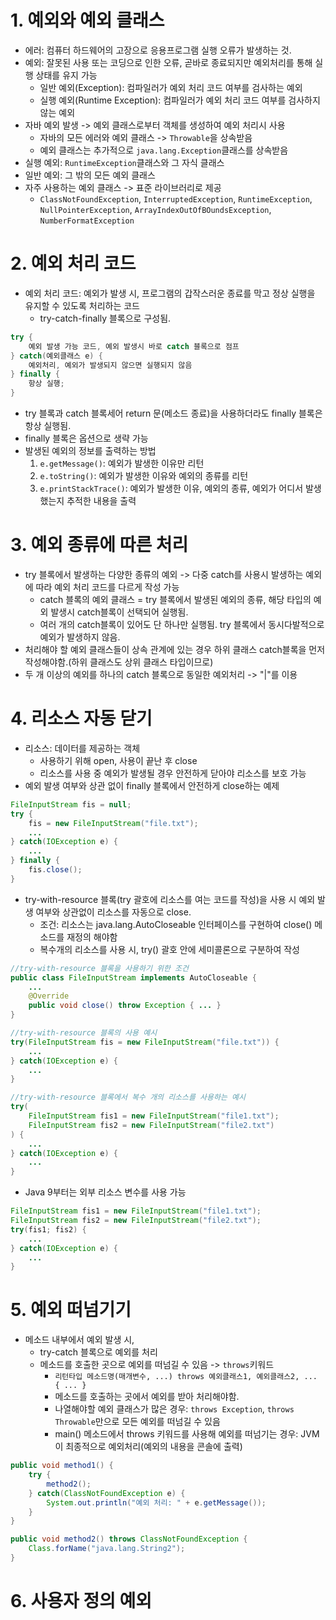 # 1. 예외와 예외 클래스
- 에러: 컴퓨터 하드웨어의 고장으로 응용프로그램 실행 오류가 발생하는 것.
- 예외: 잘못된 사용 또는 코딩으로 인한 오류, 곧바로 종료되지만 예외처리를 통해 실행 상태를 유지 가능
  - 일반 예외(Exception): 컴파일러가 예외 처리 코드 여부를 검사하는 예외
  - 실행 예외(Runtime Exception): 컴파일러가 예외 처리 코드 여부를 검사하지 않는 예외
- 자바 예외 발생 -> 예외 클래스로부터 객체를 생성하여 예외 처리시 사용
  - 자바의 모든 에러와 예외 클래스 -> `Throwable`을 상속받음
  - 예외 클래스는 추가적으로 `java.lang.Exception`클래스를 상속받음
- 실행 예외: `RuntimeException`클래스와 그 자식 클래스
- 일반 예외: 그 밖의 모든 예외 클래스
- 자주 사용하는 예외 클래스 -> 표준 라이브러리로 제공
  - `ClassNotFoundException`, `InterruptedException`, `RuntimeException`, `NullPointerException`, `ArrayIndexOutOfBOundsException`, `NumberFormatException`
# 2. 예외 처리 코드
- 예외 처리 코드: 예외가 발생 시, 프로그램의 갑작스러운 종료를 막고 정상 실행을 유지할 수 있도록 처리하는 코드
  - try-catch-finally 블록으로 구성됨.
```java
try {
    예외 발생 가능 코드, 예외 발생시 바로 catch 블록으로 점프
} catch(예외클래스 e) {
    예외처리, 예외가 발생되지 않으면 실행되지 않음
} finally {
    항상 실행;
}
```
- try 블록과 catch 블록세어 return 문(메소드 종료)을 사용하더라도 finally 블록은 항상 실행됨.
- finally 블록은 옵션으로 생략 가능
- 발생된 예외의 정보를 출력하는 방법
  1. `e.getMessage()`: 예외가 발생한 이유만 리턴
  2. `e.toString()`: 예외가 발생한 이유와 예외의 종류를 리턴
  3. `e.printStackTrace()`: 예외가 발생한 이유, 예외의 종류, 예외가 어디서 발생했는지 추적한 내용을 출력
# 3. 예외 종류에 따른 처리
- try 블록에서 발생하는 다양한 종류의 예외 -> 다중 catch를 사용시 발생하는 예외에 따라 예외 처리 코드를 다르게 작성 가능
  - catch 블록의 예외 클래스 = try 블록에서 발생된 예외의 종류, 해당 타입의 예외 발생시 catch블록이 선택되어 실행됨.
  - 여러 개의 catch블록이 있어도 단 하나만 실행됨. try 블록에서 동시다발적으로 예외가 발생하지 않음. 
- 처리해야 할 예외 클래스들이 상속 관계에 있는 경우 하위 클래스 catch블록을 먼저 작성해야함.(하위 클래스도 상위 클래스 타입이므로)
- 두 개 이상의 예외를 하나의 catch 블록으로 동일한 예외처리 -> "|"를 이용
# 4. 리소스 자동 닫기
- 리소스: 데이터를 제공하는 객체
  - 사용하기 위해 open, 사용이 끝난 후 close
  - 리소스를 사용 중 예외가 발생될 경우 안전하게 닫아야 리소스를 보호 가능
- 예외 발생 여부와 상관 없이 finally 블록에서 안전하게 close하는 예제
```java
FileInputStream fis = null;
try {
    fis = new FileInputStream("file.txt");
    ...
} catch(IOException e) {
    ...
} finally {
    fis.close();
}
```
- try-with-resource 블록(try 괄호에 리소스를 여는 코드를 작성)을 사용 시 예외 발생 여부와 상관없이 리소스를 자동으로 close.
  - 조건: 리소스는 java.lang.AutoCloseable 인터페이스를 구현하여 close() 메소드를 재정의 해야함
  - 복수개의 리소스를 사용 시, try() 괄호 안에 세미콜론으로 구분하여 작성
```java
//try-with-resource 블록을 사용하기 위한 조건
public class FileInputStream implements AutoCloseable {
    ...
    @Override
    public void close() throw Exception { ... }
}

//try-with-resource 블록의 사용 예시
try(FileInputStream fis = new FileInputStream("file.txt")) {
    ...
} catch(IOException e) {
    ...
}

//try-with-resource 블록에서 복수 개의 리소스를 사용하는 예시
try(
    FileInputStream fis1 = new FileInputStream("file1.txt");
    FileInputStream fis2 = new FileInputStream("file2.txt")
) {
    ...
} catch(IOException e) {
    ...
}
```
- Java 9부터는 외부 리소스 변수를 사용 가능
```java
FileInputStream fis1 = new FileInputStream("file1.txt");
FileInputStream fis2 = new FileInputStream("file2.txt");
try(fis1; fis2) {
    ...
} catch(IOException e) {
    ...
}
```
# 5. 예외 떠넘기기
- 메소드 내부에서 예외 발생 시,
  - try-catch 블록으로 예외를 처리
  - 메소드를 호출한 곳으로 예외를 떠넘길 수 있음 -> `throws`키워드
    - `리턴타입 메소드명(매개변수, ...) throws 예외클래스1, 예외클래스2, ... { ... }`
    - 메소드를 호출하는 곳에서 예외를 받아 처리해야함.
    - 나열해야할 예외 클래스가 많은 경우: `throws Exception`, `throws Throwable`만으로 모든 예외를 떠넘길 수 있음
    - main() 메소드에서 throws 키워드를 사용해 예외를 떠넘기는 경우: JVM이 최종적으로 예외처리(예외의 내용을 콘솔에 출력)
```java
public void method1() {
    try {
        method2();
    } catch(ClassNotFoundException e) {
        System.out.println("예외 처리: " + e.getMessage());
    }
}

public void method2() throws ClassNotFoundException {
    Class.forName("java.lang.String2");
}
```

# 6. 사용자 정의 예외